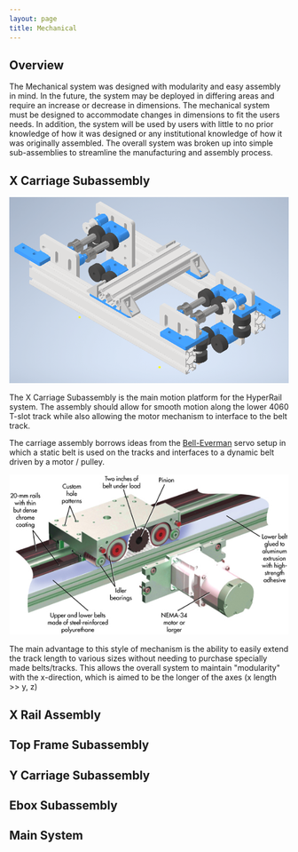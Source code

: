 ```yaml
---
layout: page
title: Mechanical
---
```


## Overview 

The Mechanical system was designed with modularity and easy assembly in mind. In the future, the system may be deployed in differing areas and require an increase or decrease in dimensions. The mechanical system must be designed to accommodate changes in dimensions to fit the users needs. In addition, the system will be used by users with little to no prior knowledge of how it was designed or any institutional knowledge of how it was originally assembled. The overall system was broken up into simple sub-assemblies to streamline the manufacturing and assembly process. 

## X Carriage Subassembly

![Carriage Subassembly](https://raw.githubusercontent.com/Jbruslind/Jbruslind.github.io/main/assets/Mechanical_assets/Carriage_Assembly.png "Carriage Subassembly")

The X Carriage Subassembly is the main motion platform for the HyperRail system. The assembly should allow for smooth motion along the lower 4060 T-slot track while also allowing the motor mechanism to interface to the belt track. 

The carriage assembly borrows ideas from the [Bell-Everman](https://www.bell-everman.com/products/linear-positioning/servobelt-linear-sbl) servo setup in which a static belt is used on the tracks and interfaces to a dynamic belt driven by a motor / pulley. 

![Bell-Everman Servo](https://raw.githubusercontent.com/Jbruslind/Jbruslind.github.io/main/assets/Mechanical_assets/BellEverMan.jpg "Bell Everman Servo")

The main advantage to this style of mechanism is the ability to easily extend the track length to various sizes without needing to purchase specially made belts/tracks. This allows the overall system to maintain "modularity" with the x-direction, which is aimed to be the longer of the axes (x length >> y, z) 

## X Rail Assembly

## Top Frame Subassembly

## Y Carriage Subassembly

## Ebox Subassembly

## Main System

